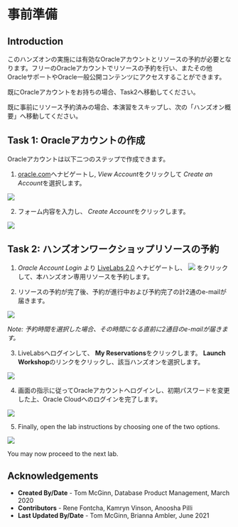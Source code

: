 # 事前準備

## Introduction

このハンズオンの実施には有効なOracleアカウントとリソースの予約が必要となります。フリーのOracleアカウントでリソースの予約を行い、またその他OracleサポートやOracle一般公開コンテンツにアクセスすることができます。

既にOracleアカウントをお持ちの場合、Task2へ移動してください。

既に事前にリソース予約済みの場合、本演習をスキップし、次の「ハンズオン概要」へ移動してください。

## Task 1: Oracleアカウントの作成

Oracleアカウントは以下二つのステップで作成できます。

1. [oracle.com](http://www.oracle.com)へナビゲートし,  *View Account*をクリックして *Create an Account*を選択します。

  ![](images/create-account-oracle-1.png " ")

2. フォーム内容を入力し、 *Create Account*をクリックします。

  ![](images/create-account-oracle-2.png " ")

## Task 2: ハンズオンワークショップリソースの予約

1. *Oracle Account Login* より [LiveLabs 2.0](http://bit.ly/golivelabs) へナビゲートし、 ![](images/reserve.png) をクリックして、本ハンズオン専用リソースを予約します。

2. リソースの予約が完了後、予約が進行中および予約完了の計2通のe-mailが届きます。

  ![](images/livelab-env-created-email.png " ")

  *Note: 予約時間を選択した場合、その時間になる直前に2通目のe-mailが届きます。*

3. LiveLabsへログインして、 **My Reservations**をクリックします。 **Launch Workshop**のリンクをクリックし、該当ハンズオンを選択します。

  ![](images/ll-reservations.png " ")

4. 画面の指示に従ってOracleアカウントへログインし、初期パスワードを変更した上、Oracle Cloudへのログインを完了します。

  ![](images/launch-ll-workshop.png " ")

5. Finally, open the lab instructions by choosing one of the two options.

  ![](images/open-workshop.png " ")

You may now proceed to the next lab.


## Acknowledgements

- **Created By/Date** - Tom McGinn, Database Product Management, March 2020
- **Contributors** - Rene Fontcha, Kamryn Vinson, Anoosha Pilli
- **Last Updated By/Date** - Tom McGinn, Brianna Ambler, June 2021
